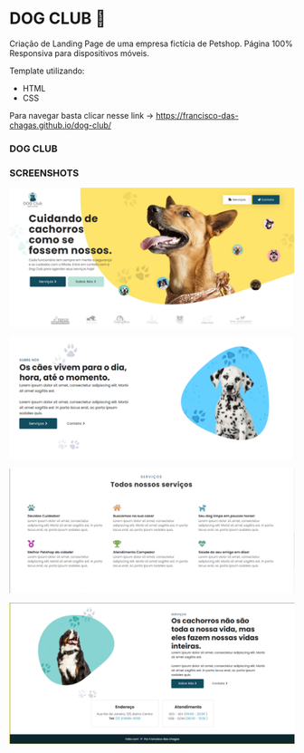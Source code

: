 
# DOG CLUB 🐶
Criação de Landing Page de uma empresa fictícia de Petshop.
Página 100% Responsiva para dispositivos móveis.

Template utilizando:
 - HTML
 - CSS
 
 Para navegar basta clicar nesse link -> https://francisco-das-chagas.github.io/dog-club/

### DOG CLUB

### SCREENSHOTS


![Screenshot 1](https://github.com/francisco-das-chagas/dog-club/blob/f7dbeed5e28cb1d78b7d35d06485490f3f6d20eb/templates/img1.png)

![Screenshot 2](https://github.com/francisco-das-chagas/dog-club/blob/f7dbeed5e28cb1d78b7d35d06485490f3f6d20eb/templates/img2.png)

![Screenshot 3](https://github.com/francisco-das-chagas/dog-club/blob/f7dbeed5e28cb1d78b7d35d06485490f3f6d20eb/templates/img3.png)

![Screenshot 4](https://github.com/francisco-das-chagas/dog-club/blob/f7dbeed5e28cb1d78b7d35d06485490f3f6d20eb/templates/img4.png)
